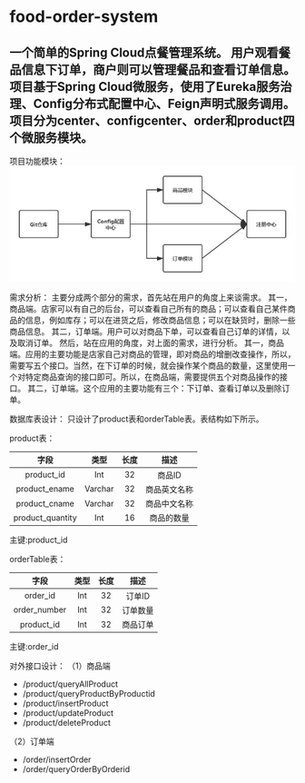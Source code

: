 # food-order-system
一个简单的Spring Cloud点餐管理系统。
用户观看餐品信息下订单，商户则可以管理餐品和查看订单信息。项目基于Spring Cloud微服务，使用了Eureka服务治理、Config分布式配置中心、Feign声明式服务调用。项目分为center、configcenter、order和product四个微服务模块。
---------
项目功能模块：
![功能模块](https://github.com/TDvirus/food-order-system/blob/master/pic/1.png)

需求分析：
主要分成两个部分的需求，首先站在用户的角度上来谈需求。
其一，商品端。店家可以有自己的后台，可以查看自己所有的商品；可以查看自己某件商品的信息，例如库存；可以在进货之后，修改商品信息；可以在缺货时，删除一些商品信息。
其二，订单端。用户可以对商品下单，可以查看自己订单的详情，以及取消订单。
然后，站在应用的角度，对上面的需求，进行分析。
其一，商品端。应用的主要功能是店家自己对商品的管理，即对商品的增删改查操作，所以，需要写五个接口。当然，在下订单的时候，就会操作某个商品的数量，这里使用一个对特定商品查询的接口即可。所以，在商品端，需要提供五个对商品操作的接口。
其二，订单端。这个应用的主要功能有三个：下订单、查看订单以及删除订单。

数据库表设计：
只设计了product表和orderTable表。表结构如下所示。

product表：

|字段|类型|长度|描述|
|:----:|:----:|:----:|:----:|
|product_id|Int|32|商品ID|
|product_ename|Varchar|32|商品英文名称|
|product_cname|Varchar|32|商品中文名称|
|product_quantity|Int|16|商品的数量|
主键:product_id

orderTable表：

|字段|类型|长度|描述|
|:----:|:----:|:----:|:----:|
|order_id|Int|32|订单ID|
|order_number|Int|32|订单数量|
|product_id|Int|32|商品订单|
主键:order_id

对外接口设计：
（1）商品端
- /product/queryAllProduct
- /product/queryProductByProductid
- /product/insertProduct
- /product/updateProduct
- /product/deleteProduct

（2）订单端
- /order/insertOrder
- /order/queryOrderByOrderid
